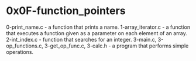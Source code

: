 # 0x0F-function_pointers
0-print_name.c - a function that prints a name.
1-array_iterator.c - a function that executes a function given as a parameter on each element of an array.
2-int_index.c -  function that searches for an integer.
3-main.c, 3-op_functions.c, 3-get_op_func.c, 3-calc.h - a program that performs simple operations.